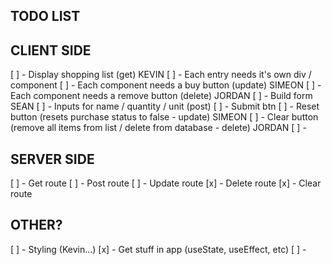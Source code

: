 ## TODO LIST

## CLIENT SIDE
[ ] - Display shopping list (get) KEVIN
    [ ] - Each entry needs it's own div / component
        [ ] - Each component needs a buy button (update) SIMEON
        [ ] - Each component needs a remove button (delete) JORDAN
[ ] - Build form SEAN
    [ ] - Inputs for name / quantity / unit (post)
    [ ] - Submit btn
[ ] - Reset button (resets purchase status to false - update) SIMEON
[ ] - Clear button (remove all items from list / delete from database - delete) JORDAN
[ ] - 

## SERVER SIDE
[ ] - Get route
[ ] - Post route
[ ] - Update route 
[x] - Delete route
[x] - Clear route

## OTHER?
[ ] - Styling (Kevin...)
[x] - Get stuff in app (useState, useEffect, etc)
[ ] - 
